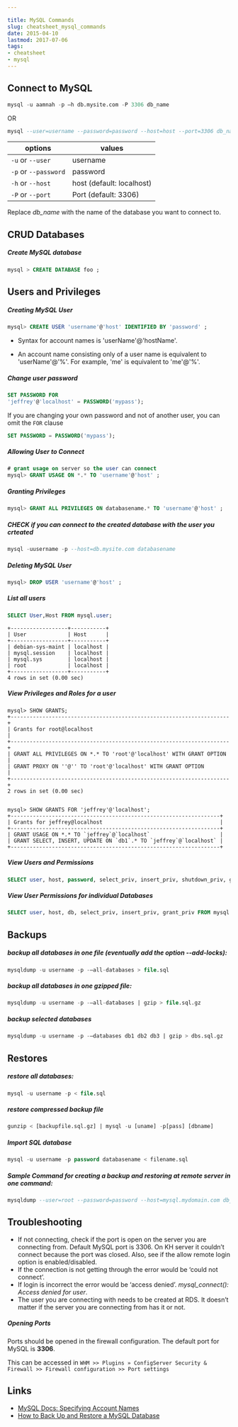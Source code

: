 ```yaml
---

title: MySQL Commands
slug: cheatsheet_mysql_commands
date: 2015-04-10
lastmod: 2017-07-06
tags: 
- cheatsheet
- mysql
---
```

 
Connect to MySQL
---

```sql
mysql -u aamnah -p —h db.mysite.com -P 3306 db_name  
```

OR

```sql
mysql --user=username --password=password --host=host --port=3306 db_name
```

| options              | values                    |
|----------------------|---------------------------|
| `-u` or `--user`     | username                  |
| `-p` or `--password` | password                  |
| `-h` or `--host`     | host (default: localhost) |
| `-P` or `--port`     | Port (default: 3306)      |

Replace _db_name_ with the name of the database you want to connect to.

CRUD Databases
---

##### Create MySQL database

```sql
mysql > CREATE DATABASE foo ;
```


Users and Privileges
---

##### Creating MySQL User

```sql
mysql> CREATE USER 'username'@'host' IDENTIFIED BY 'password' ;
```

- Syntax for account names is 'userName'@'hostName'.

- An account name consisting only of a user name is equivalent to 'userName'@'%'. For example, 'me' is equivalent to 'me'@'%'.

##### Change user password

```sql
SET PASSWORD FOR
'jeffrey'@'localhost' = PASSWORD('mypass');
```

If you are changing your own password and not of another user, you can omit the `FOR` clause

```sql
SET PASSWORD = PASSWORD('mypass');
```

##### Allowing User to Connect
    
```sql
# grant usage on server so the user can connect  
mysql> GRANT USAGE ON *.* TO 'username'@'host' ;
```

##### Granting Privileges

```sql
mysql> GRANT ALL PRIVILEGES ON databasename.* TO 'username'@'host' ;
```

##### CHECK if you can connect to the created database with the user you crteated

```sql
mysql -uusername -p --host=db.mysite.com databasename 
```

##### Deleting MySQL User

```sql
mysql> DROP USER 'username'@'host' ;
```

##### List all users

```sql
SELECT User,Host FROM mysql.user;
```

```
+------------------+-----------+
| User             | Host      |
+------------------+-----------+
| debian-sys-maint | localhost |
| mysql.session    | localhost |
| mysql.sys        | localhost |
| root             | localhost |
+------------------+-----------+
4 rows in set (0.00 sec)
```

##### View Privileges and Roles for a user

```
mysql> SHOW GRANTS;
+---------------------------------------------------------------------+
| Grants for root@localhost                                           |
+---------------------------------------------------------------------+
| GRANT ALL PRIVILEGES ON *.* TO 'root'@'localhost' WITH GRANT OPTION |
| GRANT PROXY ON ''@'' TO 'root'@'localhost' WITH GRANT OPTION        |
+---------------------------------------------------------------------+
2 rows in set (0.00 sec)
```

```

mysql> SHOW GRANTS FOR 'jeffrey'@'localhost';
+------------------------------------------------------------------+
| Grants for jeffrey@localhost                                     |
+------------------------------------------------------------------+
| GRANT USAGE ON *.* TO `jeffrey`@`localhost`                      |
| GRANT SELECT, INSERT, UPDATE ON `db1`.* TO `jeffrey`@`localhost` |
+------------------------------------------------------------------+
```

##### View Users and Permissions

```sql
SELECT user, host, password, select_priv, insert_priv, shutdown_priv, grant_priv FROM mysql.user
```

##### View User Permissions for individual Databases

```sql
SELECT user, host, db, select_priv, insert_priv, grant_priv FROM mysql.db
```

Backups
---

##### backup all databases in one file (eventually add the option --add-locks):

```sql
mysqldump -u username -p -–all-databases > file.sql
```

##### backup all databases in one gzipped file:

```sql
mysqldump -u username -p -–all-databases | gzip > file.sql.gz
```

##### backup selected databases

```sql
mysqldump -u username -p -–databases db1 db2 db3 | gzip > dbs.sql.gz
```

Restores
---

##### restore all databases:

```sql
mysql -u username -p < file.sql 
```

##### restore compressed backup file

```sql
gunzip < [backupfile.sql.gz] | mysql -u [uname] -p[pass] [dbname]
```

##### Import SQL database

```sql
mysql -u username -p password databasename < filename.sql
```

##### Sample Command for creating a backup and restoring at remote server in one command: 

```sql
mysqldump --user=root --password=password --host=mysql.mydomain.com db_1 | mysql --host=db.mysite.com --user=username --password=password db_1
```



Troubleshooting
---

- If not connecting, check if the port is open on the server you are connecting from. Default MySQL port is 3306. On KH server it couldn’t connect because the port was closed. Also, see if the allow remote login option is enabled/disabled.
- If the connection is not getting through the error would be ‘could not connect’.
- If login is incorrect the error would be ‘access denied’. *mysql_connect(): Access denied for user*.
- The user you are connecting with needs to be created at RDS. It doesn’t matter if the server you are connecting from has it or not.


##### **Opening Ports**
Ports should be opened in the firewall configuration. The default port for MySQL is **3306**.

This can be accessed in `WHM >> Plugins » ConfigServer Security & Firewall >> Firewall configuration >> Port settings`

Links
---

- [MySQL Docs: Specifying Account Names](https://dev.mysql.com/doc/refman/5.1/en/account-names.html)
- [How to Back Up and Restore a MySQL Database](http://webcheatsheet.com/sql/mysql_backup_restore.php)
